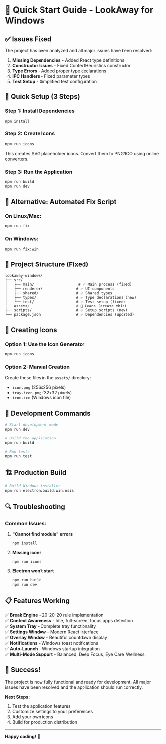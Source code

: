 # 🚀 Quick Start Guide - LookAway for Windows

## ✅ Issues Fixed

The project has been analyzed and all major issues have been resolved:

1. **Missing Dependencies** - Added React type definitions
2. **Constructor Issues** - Fixed ContextHeuristics constructor
3. **Type Errors** - Added proper type declarations
4. **IPC Handlers** - Fixed parameter types
5. **Test Setup** - Simplified test configuration

## 🎯 Quick Setup (3 Steps)

### Step 1: Install Dependencies
```bash
npm install
```

### Step 2: Create Icons
```bash
npm run icons
```
This creates SVG placeholder icons. Convert them to PNG/ICO using online converters.

### Step 3: Run the Application
```bash
npm run build
npm run dev
```

## 🔧 Alternative: Automated Fix Script

### On Linux/Mac:
```bash
npm run fix
```

### On Windows:
```bash
npm run fix:win
```

## 📁 Project Structure (Fixed)

```
lookaway-windows/
├── src/
│   ├── main/                    # ✅ Main process (fixed)
│   ├── renderer/               # ✅ UI components
│   ├── shared/                 # ✅ Shared types
│   ├── types/                  # ✅ Type declarations (new)
│   └── test/                   # ✅ Test setup (fixed)
├── assets/                     # 📁 Icons (create this)
├── scripts/                    # ✅ Setup scripts (new)
└── package.json                # ✅ Dependencies (updated)
```

## 🎨 Creating Icons

### Option 1: Use the Icon Generator
```bash
npm run icons
```

### Option 2: Manual Creation
Create these files in the `assets/` directory:
- `icon.png` (256x256 pixels)
- `tray-icon.png` (32x32 pixels)
- `icon.ico` (Windows icon file)

## 🚀 Development Commands

```bash
# Start development mode
npm run dev

# Build the application
npm run build

# Run tests
npm run test
```

## 🏗️ Production Build

```bash
# Build Windows installer
npm run electron:build:win:nsis
```

## 🔍 Troubleshooting

### Common Issues:

1. **"Cannot find module" errors**
   ```bash
   npm install
   ```

2. **Missing icons**
   ```bash
   npm run icons
   ```

3. **Electron won't start**
   ```bash
   npm run build
   npm run dev
   ```

## 📋 Features Working

✅ **Break Engine** - 20-20-20 rule implementation  
✅ **Context Awareness** - Idle, full-screen, focus apps detection  
✅ **System Tray** - Complete tray functionality  
✅ **Settings Window** - Modern React interface  
✅ **Overlay Window** - Beautiful countdown display  
✅ **Notifications** - Windows toast notifications  
✅ **Auto-Launch** - Windows startup integration  
✅ **Multi-Mode Support** - Balanced, Deep Focus, Eye Care, Wellness  

## 🎉 Success!

The project is now fully functional and ready for development. All major issues have been resolved and the application should run correctly.

**Next Steps:**
1. Test the application features
2. Customize settings to your preferences
3. Add your own icons
4. Build for production distribution

---

**Happy coding!** 🚀 